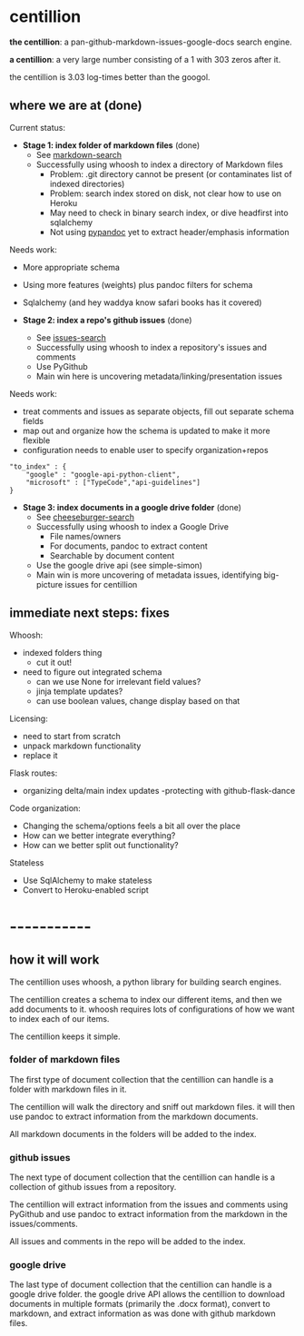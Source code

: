 # centillion

**the centillion**: a pan-github-markdown-issues-google-docs search engine.

**a centillion**: a very large number consisting of a 1 with 303 zeros after it.

the centillion is 3.03 log-times better than the googol.

## where we are at (done)

Current status:

* **Stage 1: index folder of markdown files** (done)
    * See [markdown-search](https://git.charlesreid1.com/charlesreid1/markdown-search.git)
    * Successfully using whoosh to index a directory of Markdown files
        * Problem: .git directory cannot be present (or contaminates list of
          indexed directories)
        * Problem: search index stored on disk, not clear how to use on Heroku
        * May need to check in binary search index, or dive headfirst into
          sqlalchemy
        * Not using [pypandoc](https://github.com/bebraw/pypandoc) yet to extract 
          header/emphasis information

Needs work:

* More appropriate schema
* Using more features (weights) plus pandoc filters for schema
* Sqlalchemy (and hey waddya know safari books has it covered)


* **Stage 2: index a repo's github issues** (done)
    * See [issues-search](https://git.charlesreid1.com/charlesreid1/issues-search.git)
    * Successfully using whoosh to index a repository's issues and comments
    * Use PyGithub
    * Main win here is uncovering metadata/linking/presentation issues

Needs work:
- treat comments and issues as separate objects, fill out separate schema fields
- map out and organize how the schema is updated to make it more flexible
- configuration needs to enable user to specify organization+repos

```
"to_index" : {
    "google" : "google-api-python-client",
    "microsoft" : ["TypeCode","api-guidelines"]
}
```


* **Stage 3: index documents in a google drive folder** (done)
    * See [cheeseburger-search](https://git.charlesreid1.com/charlesreid1/cheeseburger-search.git) 
    * Successfully using whoosh to index a Google Drive
        * File names/owners
        * For documents, pandoc to extract content
        * Searchable by document content
    * Use the google drive api (see simple-simon)
    * Main win is more uncovering of metadata issues, identifying
      big-picture issues for centillion


## immediate next steps: fixes

Whoosh:
- indexed folders thing
    - cut it out!
- need to figure out integrated schema
    - can we use None for irrelevant field values?
    - jinja template updates?
    - can use boolean values, change display based on that

Licensing:
- need to start from scratch
- unpack markdown functionality
- replace it

Flask routes:
- organizing delta/main index updates
-protecting with github-flask-dance

Code organization:
- Changing the schema/options feels a bit all over the place
- How can we better integrate everything?
- How can we better split out functionality?

Stateless
- Use SqlAlchemy to make stateless
- Convert to Heroku-enabled script



# -----------



## how it will work

The centillion uses whoosh, a python library for building
search engines. 

The centillion creates a schema to index our different items,
and then we add documents to it. whoosh requires lots of
configurations of how we want to index each of our items.

The centillion keeps it simple.


### folder of markdown files

The first type of document collection that the centillion
can handle is a folder with markdown files in it.

The centillion will walk the directory and sniff out
markdown files. it will then use pandoc to extract information
from the markdown documents. 

All markdown documents in the folders will be added to
the index.


### github issues

The next type of document collection that the centillion
can handle is a collection of github issues from a 
repository.

The centillion will extract information from the 
issues and comments using PyGithub and use pandoc
to extract information from the markdown in the
issues/comments.

All issues and comments in the repo will be added to
the index.


### google drive

The last type of document collection that the centillion
can handle is a google drive folder. the google drive
API allows the centillion to download documents in multiple
formats (primarily the .docx format), convert to markdown,
and extract information as was done with github
markdown files.

